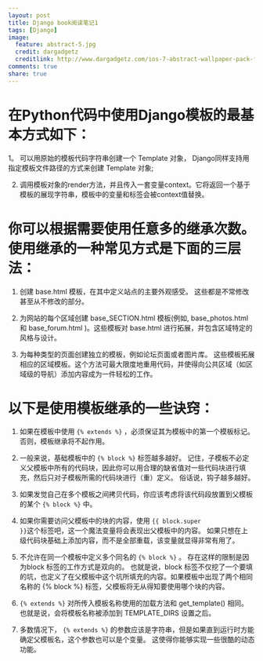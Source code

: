 ```yaml
---
layout: post
title: Django book阅读笔记1
tags: [Django]
image:
  feature: abstract-5.jpg
  credit: dargadgetz
  creditlink: http://www.dargadgetz.com/ios-7-abstract-wallpaper-pack-for-iphone-5-and-ipod-touch-retina/
comments: true
share: true  
---
```


# 在Python代码中使用Django模板的最基本方式如下：

1。 可以用原始的模板代码字符串创建一个 Template 对象， Django同样支持用指定模板文件路径的方式来创建 Template 对象;

2. 调用模板对象的render方法，并且传入一套变量context。它将返回一个基于模板的展现字符串，模板中的变量和标签会被context值替换。

# 你可以根据需要使用任意多的继承次数。 使用继承的一种常见方式是下面的三层法：

1. 创建 base.html 模板，在其中定义站点的主要外观感受。 这些都是不常修改甚至从不修改的部分。

2. 为网站的每个区域创建 base_SECTION.html 模板(例如, base_photos.html 和 base_forum.html )。这些模板对 base.html 进行拓展，并包含区域特定的风格与设计。

3. 为每种类型的页面创建独立的模板，例如论坛页面或者图片库。 这些模板拓展相应的区域模板。这个方法可最大限度地重用代码，并使得向公共区域（如区域级的导航）添加内容成为一件轻松的工作。


# 以下是使用模板继承的一些诀窍：

1. 如果在模板中使用 <code>{% extends %}</code> ，必须保证其为模板中的第一个模板标记。 否则，模板继承将不起作用。

2. 一般来说，基础模板中的 <code>{% block %}</code> 标签越多越好。 记住，子模板不必定义父模板中所有的代码块，因此你可以用合理的缺省值对一些代码块进行填充，然后只对子模板所需的代码块进行（重）定义。 俗话说，钩子越多越好。

3. 如果发觉自己在多个模板之间拷贝代码，你应该考虑将该代码段放置到父模板的某个 <code>{% block %}</code> 中。

4. 如果你需要访问父模板中的块的内容，使用 <code>{{ block.super }}</code>这个标签吧，这一个魔法变量将会表现出父模板中的内容。 如果只想在上级代码块基础上添加内容，而不是全部重载，该变量就显得非常有用了。

5. 不允许在同一个模板中定义多个同名的 <code>{% block %}</code> 。 存在这样的限制是因为block 标签的工作方式是双向的。 也就是说，block 标签不仅挖了一个要填的坑，也定义了在父模板中这个坑所填充的内容。如果模板中出现了两个相同名称的 {% block %} 标签，父模板将无从得知要使用哪个块的内容。

6. <code>{% extends %}</code> 对所传入模板名称使用的加载方法和 get_template() 相同。 也就是说，会将模板名称被添加到 TEMPLATE_DIRS 设置之后。

7. 多数情况下， <code>{% extends %}</code> 的参数应该是字符串，但是如果直到运行时方能确定父模板名，这个参数也可以是个变量。 这使得你能够实现一些很酷的动态功能。
